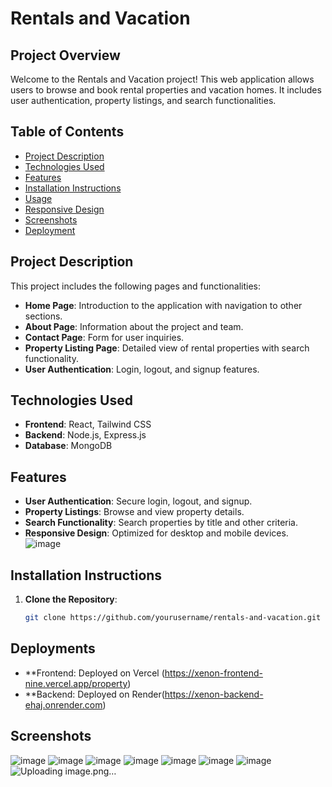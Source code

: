 # Rentals and Vacation

## Project Overview

Welcome to the Rentals and Vacation project! This web application allows users to browse and book rental properties and vacation homes. It includes user authentication, property listings, and search functionalities.

## Table of Contents

- [Project Description](#project-description)
- [Technologies Used](#technologies-used)
- [Features](#features)
- [Installation Instructions](#installation-instructions)
- [Usage](#usage)
- [Responsive Design](#responsive-design)
- [Screenshots](#screenshots)
- [Deployment](#deployment)

## Project Description

This project includes the following pages and functionalities:

- **Home Page**: Introduction to the application with navigation to other sections.
- **About Page**: Information about the project and team.
- **Contact Page**: Form for user inquiries.
- **Property Listing Page**: Detailed view of rental properties with search functionality.
- **User Authentication**: Login, logout, and signup features.

## Technologies Used

- **Frontend**: React, Tailwind CSS
- **Backend**: Node.js, Express.js
- **Database**: MongoDB

## Features

- **User Authentication**: Secure login, logout, and signup.
- **Property Listings**: Browse and view property details.
- **Search Functionality**: Search properties by title and other criteria.
- **Responsive Design**: Optimized for desktop and mobile devices.
![image](https://github.com/user-attachments/assets/b874698e-785b-4632-97f9-f4c477779452)

## Installation Instructions

1. **Clone the Repository**:
   ```bash
   git clone https://github.com/yourusername/rentals-and-vacation.git

## Deployments

- **Frontend: Deployed on Vercel (https://xenon-frontend-nine.vercel.app/property)
- **Backend: Deployed on Render(https://xenon-backend-ehaj.onrender.com)
## Screenshots
![image](https://github.com/user-attachments/assets/86a5dd6c-6d0e-4dd2-845f-4f534f4e3762)
![image](https://github.com/user-attachments/assets/5368e99d-46c3-430d-aa52-1561de6f35cb)
![image](https://github.com/user-attachments/assets/092b9790-40c6-41d7-9122-c93a14bc9a43)
![image](https://github.com/user-attachments/assets/2d18c31b-9fd5-4c8e-9f5c-ef93eed6d94b)
![image](https://github.com/user-attachments/assets/aa3435ed-9ec8-4a3c-8992-7823eb8dea6f)
![image](https://github.com/user-attachments/assets/2fdcca89-46b6-4654-8a2e-12ac3ce90804)
![image](https://github.com/user-attachments/assets/030f8b10-de6e-4852-ae11-6a8accc6ec0c)
![Uploading image.png…]()





